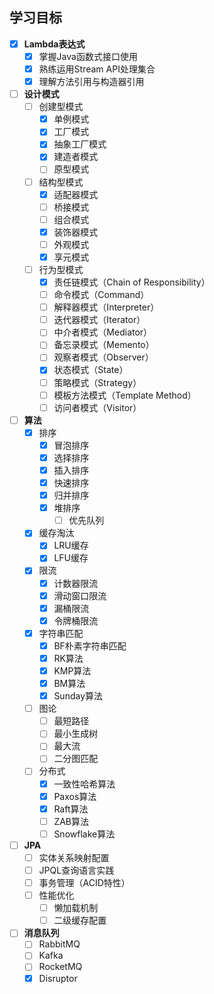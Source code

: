 ## 学习目标

- [x] **Lambda表达式**
    - [x] 掌握Java函数式接口使用
    - [x] 熟练运用Stream API处理集合
    - [x] 理解方法引用与构造器引用

- [ ] **设计模式**
  - [ ] 创建型模式
    - [x] 单例模式
    - [x] 工厂模式
    - [x] 抽象工厂模式
    - [x] 建造者模式
    - [ ] 原型模式

  - [ ] 结构型模式
    - [x] 适配器模式
    - [ ] 桥接模式
    - [ ] 组合模式
    - [x] 装饰器模式
    - [ ] 外观模式
    - [x] 享元模式

  - [ ] 行为型模式
    - [x] 责任链模式（Chain of Responsibility）
    - [ ] 命令模式（Command）
    - [ ] 解释器模式（Interpreter）
    - [ ] 迭代器模式（Iterator）
    - [ ] 中介者模式（Mediator）
    - [ ] 备忘录模式（Memento）
    - [ ] 观察者模式（Observer）
    - [x] 状态模式（State）
    - [ ] 策略模式（Strategy）
    - [ ] 模板方法模式（Template Method）
    - [ ] 访问者模式（Visitor）

- [ ] **算法**
  - [x] 排序
    - [x] 冒泡排序
    - [x] 选择排序
    - [x] 插入排序
    - [x] 快速排序
    - [x] 归并排序
    - [x] 堆排序
      - [ ] 优先队列
  - [x] 缓存淘汰
    - [x] LRU缓存
    - [x] LFU缓存
  - [x] 限流
    - [x] 计数器限流
    - [x] 滑动窗口限流
    - [x] 漏桶限流
    - [x] 令牌桶限流
  - [x] 字符串匹配
    - [x] BF朴素字符串匹配
    - [x] RK算法
    - [x] KMP算法
    - [x] BM算法
    - [x] Sunday算法
  - [ ] 图论
    - [ ] 最短路径
    - [ ] 最小生成树
    - [ ] 最大流
    - [ ] 二分图匹配
  - [ ] 分布式
    - [x] 一致性哈希算法
    - [x] Paxos算法
    - [x] Raft算法
    - [ ] ZAB算法
    - [ ] Snowflake算法

- [ ] **JPA**
    - [ ] 实体关系映射配置
    - [ ] JPQL查询语言实践
    - [ ] 事务管理（ACID特性）
    - [ ] 性能优化
        - [ ] 懒加载机制
        - [ ] 二级缓存配置

- [ ] **消息队列**
    - [ ] RabbitMQ
    - [ ] Kafka
    - [ ] RocketMQ
    - [x] Disruptor
